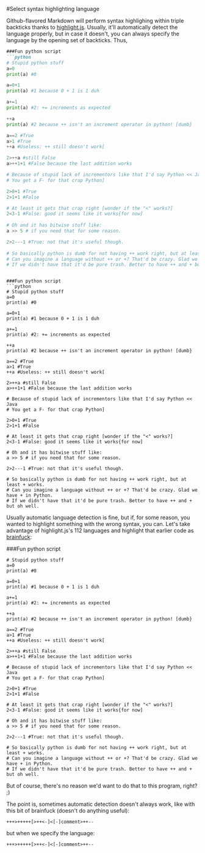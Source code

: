 #Select syntax highlighting language

Github-flavored Markdown will perform syntax highlighing within triple backticks thanks to [highlight.js]. Usually, it'll automatically detect the language properly, but in case it doesn't, you can always specify the language by the opening set of backticks. 
Thus,

```markdown
###Fun python script
```python
# Stupid python stuff
a=0
print(a) #0

a=0+1 
print(a) #1 because 0 + 1 is 1 duh

a+=1
print(a) #2: += increments as expected

++a
print(a) #2 because ++ isn't an increment operator in python! [dumb}

a==2 #True
a>1 #True
++a #Useless: ++ still doesn't work[

2>++a #still False
a>++1+1 #False because the last addition works

# Because of stupid lack of incrementors like that I'd say Python << Java
# You get a F- for that crap Python]

2>0+1 #True
2>1+1 #False

# At least it gets that crap right [wonder if the "<" works?]
2<3-1 #False: good it seems like it works{for now] 
	
# Oh and it has bitwise stuff like:
a >> 5 # if you need that for some reason.

2>2---1 #True: not that it's useful though.
	
# So basically python is dumb for not having ++ work right, but at least + works. 
# Can you imagine a language without ++ or +? That'd be crazy. Glad we have + in Python.
# If we didn't have that it'd be pure trash. Better to have ++ and + but oh well.
```
```

###Fun python script
```python
# Stupid python stuff
a=0
print(a) #0

a=0+1 
print(a) #1 because 0 + 1 is 1 duh

a+=1
print(a) #2: += increments as expected

++a
print(a) #2 because ++ isn't an increment operator in python! [dumb}

a==2 #True
a>1 #True
++a #Useless: ++ still doesn't work[

2>++a #still False
a>++1+1 #False because the last addition works

# Because of stupid lack of incrementors like that I'd say Python << Java
# You get a F- for that crap Python]

2>0+1 #True
2>1+1 #False

# At least it gets that crap right [wonder if the "<" works?]
2<3-1 #False: good it seems like it works{for now] 
	
# Oh and it has bitwise stuff like:
a >> 5 # if you need that for some reason.

2>2---1 #True: not that it's useful though.
	
# So basically python is dumb for not having ++ work right, but at least + works. 
# Can you imagine a language without ++ or +? That'd be crazy. Glad we have + in Python.
# If we didn't have that it'd be pure trash. Better to have ++ and + but oh well.
```

Usually automatic language detection is fine, but if, for some reason, you wanted to highlight something with the wrong syntax, you can. Let's take advantage of highlight.js's 112 languages and highlight that earlier code as [brainfuck]:


###Fun python script
```brainfuck
# Stupid python stuff
a=0
print(a) #0

a=0+1 
print(a) #1 because 0 + 1 is 1 duh

a+=1
print(a) #2: += increments as expected

++a
print(a) #2 because ++ isn't an increment operator in python! [dumb}

a==2 #True
a>1 #True
++a #Useless: ++ still doesn't work[

2>++a #still False
a>++1+1 #False because the last addition works

# Because of stupid lack of incrementors like that I'd say Python << Java
# You get a F- for that crap Python]

2>0+1 #True
2>1+1 #False

# At least it gets that crap right [wonder if the "<" works?]
2<3-1 #False: good it seems like it works{for now] 
	
# Oh and it has bitwise stuff like:
a >> 5 # if you need that for some reason.

2>2---1 #True: not that it's useful though.
	
# So basically python is dumb for not having ++ work right, but at least + works. 
# Can you imagine a language without ++ or +? That'd be crazy. Glad we have + in Python.
# If we didn't have that it'd be pure trash. Better to have ++ and + but oh well.
```

But of course, there's no reason we'd want to do that to this program, right? ;) 

The point is, sometimes automatic detection doesn't always work, like with this bit of brainfuck (doesn't do anything useful):

```
+++>+++++[>++<-]<[-]comment>++--
```

but when we specify the language:

```brainfuck
+++>+++++[>++<-]<[-]comment>++--
```


[highlight.js]:https://highlightjs.org/
[demo]:https://highlightjs.org/static/demo/
[brainfuck]:https://esolangs.org/wiki/Brainfuck
